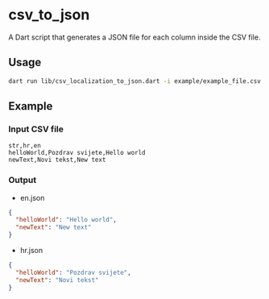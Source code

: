 # csv_to_json

A Dart script that generates a JSON file for each column inside the CSV file.

## Usage

```sh
dart run lib/csv_localization_to_json.dart -i example/example_file.csv -o example
```

## Example

### Input CSV file

```csv
str,hr,en
helloWorld,Pozdrav svijete,Hello world
newText,Novi tekst,New text
```

### Output

- en.json

```json
{
  "helloWorld": "Hello world",
  "newText": "New text"
}
```

- hr.json

```json
{
  "helloWorld": "Pozdrav svijete",
  "newText": "Novi tekst"
}
```